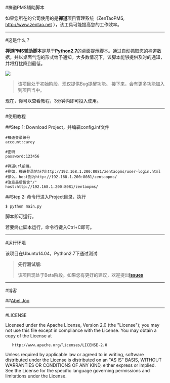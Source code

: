 #禅道PMS辅助脚本

如果您所在的公司使用的是**禅道**项目管理系统（ZenTaoPMS, http://www.zentao.net ），该工具可能提高您的工作效率。

-------------------

#这是什么？

**禅道PMS辅助脚本**是基于[**Python2.7**](https://www.python.org/download/releases/2.7/)的桌面提示脚本。通过自动抓取您的禅道数据，并以桌面气泡的形式给予通知。大多数情况下，该脚本能够提供及时的通知，并将打扰降到最低。


![](http://ww2.sinaimg.cn/mw690/42a4fe0agw1estjlc12v8j20hl09wtd7.jpg)


> 该项目处于初始阶段，现仅提供Bug提醒功能。
> 接下来，会有更多功能加入到项目当中。

现在，你可以查看教程，3分钟内即可投入使用。

-------------------

#使用教程

##Step 1:
Download Project，并编辑config.inf文件
```
#禅道登录账号
account:carey

#密码
password:123456

#禅道url前缀。
#例如，禅道登录地址为http://192.168.1.200:8081/zentaopms/user-login.html
#那么，host则为http://192.168.1.200:8081/zentaopms/
#注意最后包含"/"
host:http://192.168.1.200:8081/zentaopms/
```


##Step 2:
命令行进入Project目录，执行
```
$ python main.py
```
脚本即可运行。

若要终止脚本运行，命令行键入Ctrl+C即可。

-------------------

#运行环境

该项目在Ubuntu14.04，Python2.7下通过测试
> **先行测试版:**
> 
>  该项目现处于Beta阶段。如果您有更好的建议，欢迎提出[**Issues**](https://github.com/AbelJoo/ChanDao-ZenTao-PMS-Auxiliary/issues)

-------------------

#博客

##[Abel Joo](http://abeljoo.github.io/)


-------------------

#LICENSE

Licensed under the Apache License, Version 2.0 (the "License");
   you may not use this file except in compliance with the License.
   You may obtain a copy of the License at

       http://www.apache.org/licenses/LICENSE-2.0

   Unless required by applicable law or agreed to in writing, software
   distributed under the License is distributed on an "AS IS" BASIS,
   WITHOUT WARRANTIES OR CONDITIONS OF ANY KIND, either express or implied.
   See the License for the specific language governing permissions and
   limitations under the License.
